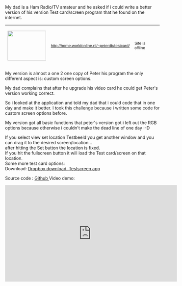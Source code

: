 My dad is a Ham Radio/TV amateur and he asked if i could write a better version of his version Test card/screen program that he found on the internet.
<table style="height: 133px;" border="0" width="748" cellspacing="3" cellpadding="5">
<tbody>
<tr>
<td width="17%" height="135"><img src="http://users.telenet.be/mestchen/images/testbeeldprog.gif" alt="" width="125" height="97" /></td>
<td width="38%" height="135"><span style="font-family: Arial, Helvetica, sans-serif; font-size: small;"><a href="http://home.worldonline.nl/~peterdb/testcard/">http://home.worldonline.nl/~peterdb/testcard/</a></span></td>
<td width="26%" height="135"><span style="font-family: Arial, Helvetica, sans-serif; font-size: small;">Site is offline </span></td>
</tr>
</tbody>
</table>
My version is almost a one 2 one copy of Peter his program the only different aspect is: custom screen options.

My dad complains that after he upgrade his video card he could get Peter's version working correct.

So i looked at the application and told my dad that i could code that in one day and make it better.
I took this challenge because i written some code for custom screen options before.

My version got all basic functions that peter's version got i left out the RGB options because otherwise i couldn't make the dead line of one day :-D
<div class="post_content clearfix">
<div class="post_content_inner clearfix">
<div class="post_media">
<div id="photoset_150859503129" class="photoset">
<div class="photoset_row photoset_row_1"><a id="photoset_link_150859503129_1" class="photoset_photo rapid-noclick-resp" href="https://67.media.tumblr.com/52802b8935d67e82d9e19e69e0081c9f/tumblr_oe0brlIx7j1qleor2o1_1280.png" data-enable-lightbox="1" data-photoset-index="1"><img class="" src="https://67.media.tumblr.com/52802b8935d67e82d9e19e69e0081c9f/tumblr_oe0brlIx7j1qleor2o1_540.png" alt="" data-pin-url="http://dcnigma.tumblr.com/post/150859503129" data-pin-description="DCnigma" />
</a></div>
<div class="photoset_row photoset_row_1">If you select view set location Testbeeld you get another window and you can drag it to the desired screen/location...</div>
<div class="photoset_row photoset_row_1">after hitting the Set button the location is fixed.</div>
<div class="photoset_row photoset_row_1"><a id="photoset_link_150859503129_2" class="photoset_photo rapid-noclick-resp" href="https://65.media.tumblr.com/faa82c3d76857fd418a30df224097c5c/tumblr_oe0brlIx7j1qleor2o2_1280.png" data-enable-lightbox="1" data-photoset-index="2"><img class="" src="https://66.media.tumblr.com/faa82c3d76857fd418a30df224097c5c/tumblr_oe0brlIx7j1qleor2o2_540.png" alt="" data-pin-url="http://dcnigma.tumblr.com/post/150859503129" data-pin-description="DCnigma" /></a></div>
</div>
<div class="photoset_row photoset_row_1"></div>
<div class="photoset_row photoset_row_1">If you hit the fullscreen button it will load the Test card/screen on that location.</div>
<div id="photoset_150859503129" class="photoset">
<div class="photoset_row photoset_row_1"><a class="photoset_photo rapid-noclick-resp" href="https://67.media.tumblr.com/37d30f976eea436ec6ddfc6d9e0982a6/tumblr_oe0brlIx7j1qleor2o4_1280.png" data-enable-lightbox="1" data-photoset-index="3"><img class="" src="https://67.media.tumblr.com/37d30f976eea436ec6ddfc6d9e0982a6/tumblr_oe0brlIx7j1qleor2o4_540.png" alt="" data-pin-url="http://dcnigma.tumblr.com/post/150859503129" data-pin-description="DCnigma" /></a></div>
<div class="photoset_row photoset_row_1">Some more test card options:</div>
<div class="photoset_row photoset_row_1"><a id="photoset_link_150859503129_4" class="photoset_photo rapid-noclick-resp" href="https://67.media.tumblr.com/eba8af5ca1acddfb8857b8ed3d8b4faa/tumblr_oe0brlIx7j1qleor2o3_1280.png" data-enable-lightbox="1" data-photoset-index="4"><img class="" src="https://66.media.tumblr.com/eba8af5ca1acddfb8857b8ed3d8b4faa/tumblr_oe0brlIx7j1qleor2o3_540.png" alt="" data-pin-url="http://dcnigma.tumblr.com/post/150859503129" data-pin-description="DCnigma" /></a></div>
</div>
</div>
</div>
</div>
<div class="post_footer clearfix" data-subview="footer"></div>
Download: <a href="https://dl.dropboxusercontent.com/u/49200304/Testbeeld%20generator.rar">Dropbox download. Testscreen app</a>

Source code : <a href="https://github.com/Dcnigma/Testcard" target="_blank">Github
<a href="https://github.com/Dcnigma/Testcard" target="_blank">
</a>Video demo:
<iframe src="https://www.youtube.com/embed/Lnm3P82UD9c" width="560" height="315" frameborder="0" allowfullscreen="allowfullscreen"></iframe>
</a>
